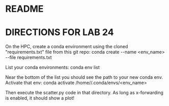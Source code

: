 # README
# DIRECTIONS FOR LAB 24
On the HPC, create a conda environment using the cloned "requirements.txt" file from this git repo:
conda create --name <env_name> --file requirements.txt

List your conda environments:
conda env list

Near the bottom of the list you should see the path to your new conda env.
Activate that env: conda activate /home/<username>/.conda/envs/<env_name>

Then execute the scatter.py code in that directory.
As long as x-forwarding is enabled, it should show a plot!
